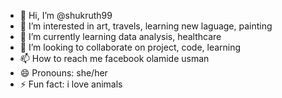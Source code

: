 - 👋 Hi, I’m @shukruth99
- 👀 I’m interested in art, travels, learning new laguage, painting
- 🌱 I’m currently learning data analysis, healthcare
- 💞️ I’m looking to collaborate on project, code, learning
- 📫 How to reach me facebook olamide usman
- 😄 Pronouns: she/her
- ⚡ Fun fact: i love animals

<!---
shukruth99/shukruth99 is a ✨ special ✨ repository because its `README.md` (this file) appears on your GitHub profile.
You can click the Preview link to take a look at your changes.
--->
